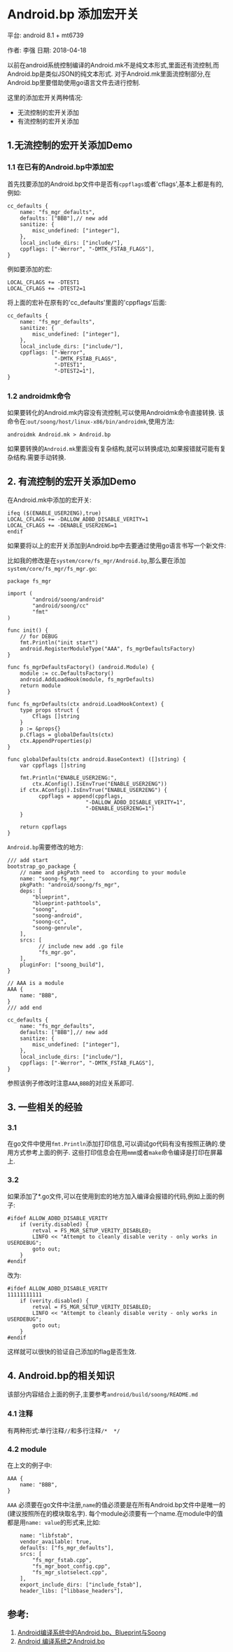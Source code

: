 # Android.bp 添加宏开关

平台:  android 8.1 + mt6739

作者: 李强   日期: 2018-04-18

以前在android系统控制编译的Android.mk不是纯文本形式,里面还有流控制,而Android.bp是类似JSON的纯文本形式.
对于Android.mk里面流控制部分,在Android.bp里要借助使用go语言文件去进行控制.

这里的添加宏开关两种情况:

- 无流控制的宏开关添加
- 有流控制的宏开关添加

## 1.无流控制的宏开关添加Demo

### 1.1 在已有的Android.bp中添加宏
首先找要添加的Android.bp文件中是否有`cppflags`或者'cflags',基本上都是有的,例如:
```
cc_defaults {
    name: "fs_mgr_defaults",
    defaults: ["BBB"],// new add
    sanitize: {
        misc_undefined: ["integer"],
    },
    local_include_dirs: ["include/"],
    cppflags: ["-Werror", "-DMTK_FSTAB_FLAGS"],
}
```
例如要添加的宏:
```
LOCAL_CFLAGS += -DTEST1
LOCAL_CFLAGS += -DTEST2=1
```
将上面的宏补在原有的'cc_defaults'里面的'cppflags'后面:
```
cc_defaults {
    name: "fs_mgr_defaults",
    sanitize: {
        misc_undefined: ["integer"],
    },
    local_include_dirs: ["include/"],
    cppflags: ["-Werror",
               "-DMTK_FSTAB_FLAGS",
               "-DTEST1",
               "-DTEST2=1"],
}
```

### 1.2 androidmk命令
如果要转化的Android.mk内容没有流控制,可以使用Androidmk命令直接转换.
该命令在:`out/soong/host/linux-x86/bin/androidmk`,使用方法:

```
androidmk Android.mk > Android.bp
```
如果要转换的`Android.mk`里面没有复杂结构,就可以转换成功,如果报错就可能有复杂结构.需要手动转换.

## 2. 有流控制的宏开关添加Demo

在Android.mk中添加的宏开关:
```
ifeq ($(ENABLE_USER2ENG),true)
LOCAL_CFLAGS += -DALLOW_ADBD_DISABLE_VERITY=1
LOCAL_CFLAGS += -DENABLE_USER2ENG=1
endif
```

如果要将以上的宏开关添加到Android.bp中去要通过使用go语言书写一个新文件:

比如我的修改是在`system/core/fs_mgr/Android.bp`,那么要在添加
`system/core/fs_mgr/fs_mgr.go`:
```
package fs_mgr

import (
        "android/soong/android"
        "android/soong/cc"
        "fmt"
)

func init() {
    // for DEBUG
    fmt.Println("init start")
    android.RegisterModuleType("AAA", fs_mgrDefaultsFactory)
}

func fs_mgrDefaultsFactory() (android.Module) {
    module := cc.DefaultsFactory()
    android.AddLoadHook(module, fs_mgrDefaults)
    return module
}

func fs_mgrDefaults(ctx android.LoadHookContext) {
    type props struct {
        Cflags []string
    }
    p := &props{}
    p.Cflags = globalDefaults(ctx)
    ctx.AppendProperties(p)
}

func globalDefaults(ctx android.BaseContext) ([]string) {
    var cppflags []string

    fmt.Println("ENABLE_USER2ENG:",
        ctx.AConfig().IsEnvTrue("ENABLE_USER2ENG"))
    if ctx.AConfig().IsEnvTrue("ENABLE_USER2ENG") {
          cppflags = append(cppflags,
                         "-DALLOW_ADBD_DISABLE_VERITY=1",
                         "-DENABLE_USER2ENG=1")
    }

    return cppflags
}
```

`Android.bp`需要修改的地方:
```
/// add start
bootstrap_go_package {
    // name and pkgPath need to  according to your module
    name: "soong-fs_mgr",
    pkgPath: "android/soong/fs_mgr",
    deps: [
        "blueprint",
        "blueprint-pathtools",
        "soong",
        "soong-android",
        "soong-cc",
        "soong-genrule",
    ],
    srcs: [
          // include new add .go file
          "fs_mgr.go",
    ],
    pluginFor: ["soong_build"],
}

// AAA is a module
AAA {
    name: "BBB",
}
/// add end

cc_defaults {
    name: "fs_mgr_defaults",
    defaults: ["BBB"],// new add
    sanitize: {
        misc_undefined: ["integer"],
    },
    local_include_dirs: ["include/"],
    cppflags: ["-Werror", "-DMTK_FSTAB_FLAGS"],
}
```
参照该例子修改时注意`AAA`,`BBB`的对应关系即可.

## 3. 一些相关的经验

### 3.1
在go文件中使用`fmt.Println`添加打印信息,可以调试go代码有没有按照正确的.使用方式参考上面的例子.
这些打印信息会在用`mmm`或者`make`命令编译是打印在屏幕上.

### 3.2
如果添加了*.go文件,可以在使用到宏的地方加入编译会报错的代码,例如上面的例子:
```
#ifdef ALLOW_ADBD_DISABLE_VERITY
    if (verity.disabled) {
        retval = FS_MGR_SETUP_VERITY_DISABLED;
        LINFO << "Attempt to cleanly disable verity - only works in USERDEBUG";
        goto out;
    }
#endif
```
改为:
```
#ifdef ALLOW_ADBD_DISABLE_VERITY
11111111111
    if (verity.disabled) {
        retval = FS_MGR_SETUP_VERITY_DISABLED;
        LINFO << "Attempt to cleanly disable verity - only works in USERDEBUG";
        goto out;
    }
#endif
```
这样就可以很快的验证自己添加的flag是否生效.

## 4. Android.bp的相关知识
该部分内容结合上面的例子,主要参考`android/build/soong/README.md`

### 4.1 注释
有两种形式:单行注释`//`和多行注释`/*  */`

### 4.2 module
在上文的例子中:
```
AAA {
    name: "BBB",
}
```
`AAA` 必须要在go文件中注册,`name`的值必须要是在所有Android.bp文件中是唯一的(建议按照所在的模块取名字).
每个module必须要有一个name.在module中的值都是用`name: value`的形式来,比如:
```
    name: "libfstab",
    vendor_available: true,
    defaults: ["fs_mgr_defaults"],
    srcs: [
        "fs_mgr_fstab.cpp",
        "fs_mgr_boot_config.cpp",
        "fs_mgr_slotselect.cpp",
    ],
    export_include_dirs: ["include_fstab"],
    header_libs: ["libbase_headers"],

```

## 参考:
1. [Android编译系统中的Android.bp、Blueprint与Soong](http://note.qidong.name/2017/08/android-blueprint/)  
2. [Android 编译系统之Android.bp ](https://blog.csdn.net/drageon_j/article/details/77336817)  













